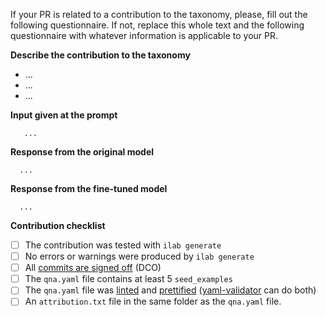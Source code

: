 If your PR is related to a contribution to the taxonomy, please, fill
out the following questionnaire. If not, replace this whole text and the
following questionnaire with whatever information is applicable to your PR.


**Describe the contribution to the taxonomy**

<!-- A concise description of what the contribution brings, replace "..." in the bullet list -->

- ...
- ...
- ...


**Input given at the prompt**

<!-- What you entered, replace "..." -->

```
   ...
```


**Response from the original model**


<!-- What you received from the original model in response to your input, 
replace "..." -->

```
  ...
```


**Response from the fine-tuned model**


<!-- Generate a synthetic dataset based on your newly added seed data; train the model 
with the synthetic data and now re-test the model's response with the same prompt.
Replace "..." with what you receive with the finetuned model. -->

```
  ...
```

**Contribution checklist**

<!-- Insert an x between the empty brackets: [ ] >> [x] -->

- [ ] The contribution was tested with `ilab generate`
- [ ] No errors or warnings were produced by `ilab generate`
- [ ] All [commits are signed off](https://github.com/instructlab/taxonomy/blob/main/CONTRIBUTING.md#legal) (DCO)
- [ ] The `qna.yaml` file contains at least 5 `seed_examples`
- [ ] The `qna.yaml` file was [linted](https://yamllint.com) and [prettified](https://onlineyamltools.com/prettify-yaml) ([yaml-validator](https://jsonformatter.org/yaml-validator) can do both)
- [ ] An `attribution.txt` file in the same folder as the `qna.yaml` file.
